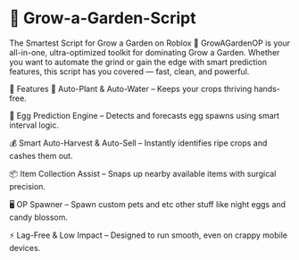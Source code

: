# 🌱 Grow-a-Garden-Script

The Smartest Script for Grow a Garden on Roblox 🌿 GrowAGardenOP is your all-in-one, ultra-optimized toolkit for dominating Grow a Garden. Whether you want to automate the grind or gain the edge with smart prediction features, this script has you covered — fast, clean, and powerful.

🚀 Features 🌼 Auto-Plant & Auto-Water – Keeps your crops thriving hands-free.

🥚 Egg Prediction Engine – Detects and forecasts egg spawns using smart interval logic.

💰 Smart Auto-Harvest & Auto-Sell – Instantly identifies ripe crops and cashes them out.

📦 Item Collection Assist – Snaps up nearby available items with surgical precision.

🖥️ OP Spawner – Spawn custom pets and etc other stuff like night eggs and candy blossom.

⚡ Lag-Free & Low Impact – Designed to run smooth, even on crappy mobile devices.
